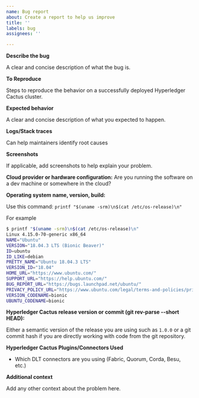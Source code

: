 ```yaml
---
name: Bug report
about: Create a report to help us improve
title: ''
labels: bug
assignees: ''

---
```


**Describe the bug**

A clear and concise description of what the bug is.

**To Reproduce**

Steps to reproduce the behavior on a successfully deployed Hyperledger Cactus cluster.

**Expected behavior**

A clear and concise description of what you expected to happen.

**Logs/Stack traces**

Can help maintainers identify root causes

**Screenshots**

If applicable, add screenshots to help explain your problem.

**Cloud provider or hardware configuration:**
Are you running the software on a dev machine or somewhere in the cloud?

**Operating system name, version, build:**

Use this command: `printf "$(uname -srm)\n$(cat /etc/os-release)\n"`

For example

```sh
$ printf "$(uname -srm)\n$(cat /etc/os-release)\n"
Linux 4.15.0-70-generic x86_64
NAME="Ubuntu"
VERSION="18.04.3 LTS (Bionic Beaver)"
ID=ubuntu
ID_LIKE=debian
PRETTY_NAME="Ubuntu 18.04.3 LTS"
VERSION_ID="18.04"
HOME_URL="https://www.ubuntu.com/"
SUPPORT_URL="https://help.ubuntu.com/"
BUG_REPORT_URL="https://bugs.launchpad.net/ubuntu/"
PRIVACY_POLICY_URL="https://www.ubuntu.com/legal/terms-and-policies/privacy-policy"
VERSION_CODENAME=bionic
UBUNTU_CODENAME=bionic
```

**Hyperledger Cactus release version or commit (git rev-parse --short HEAD):**

Either a semantic version of the release you are using such as `1.0.0` or a git
commit hash if you are directly working with code from the git repository.

**Hyperledger Cactus Plugins/Connectors Used**

 - Which DLT connectors are you using (Fabric, Quorum, Corda, Besu, etc.)

**Additional context**

Add any other context about the problem here.

